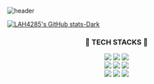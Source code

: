 ![header](https://capsule-render.vercel.app/api?type=rounded&color=timeGradient&text=WELCOME!%20MY%20GitHub👋&animation=fadeIn&fontAlignY=55)

  [![LAH4285's GitHub stats-Dark](https://github-readme-stats.vercel.app/api?username=LAH4285&show_icons=true&theme=radical)](https://github.com/anuraghazra/github-readme-stats)
</p>

<h3 align="center">🔨 TECH STACKS 🔨</h3>

<p align="center">
  <div style="display:flex; flex-direction:column; align-items:center;">
    <div>
      <img src="https://img.shields.io/badge/JAVA-007396?style==for-the-badge&logo=JAVA&logoColor=white">
      <img src="https://img.shields.io/badge/Python-3766AB?style=flat-square&logo=Python&logoColor=white"/>
      <img src="https://img.shields.io/badge/html5-E34F26?style=flat-square&logo=html5&logoColor=white"><br>
      <img src="https://img.shields.io/badge/MySQL-4479A1?style=for-the-badge&logo=MySQL&logoColor=white">
      <img src="https://img.shields.io/badge/Spring-6DB33F?style=for-the-badge&logo=Spring&logoColor=white">
      <img src="https://img.shields.io/badge/Spring Boot-6DB33F?style=for-the-badge&logo=spring boot&logoColor=white"><br>
      <img src="https://img.shields.io/badge/github-181717?style=for-the-badge&logo=github&logoColor=white">
      <img src="https://img.shields.io/badge/apache tomcat-F8DC75?style=for-the-badge&logo=apachetomcat&logoColor=black">
      <img src="https://img.shields.io/badge/bootstrap-7952B3?style=flat-square&logo=bootstrap&logoColor=white">
    </div>
  </div>
</p>

<!--
**LAH4285/LAH4285** is a ✨ _special_ ✨ repository because its `README.md` (this file) appears on your GitHub profile.

Here are some ideas to get you started:

- 🔭 I’m currently working on ...
- 🌱 I’m currently learning ...
- 👯 I’m looking to collaborate on ...
- 🤔 I’m looking for help with ...
- 💬 Ask me about ...
- 📫 How to reach me: ...
- 😄 Pronouns: ...
- ⚡ Fun fact: ...
-->
